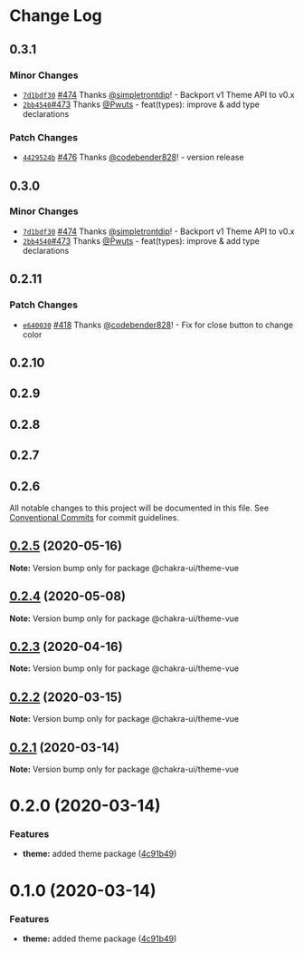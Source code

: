 # Change Log

## 0.3.1

### Minor Changes

- [`7d1bdf30`](https://github.com/chakra-ui/chakra-ui-vue/commit/7d1bdf30b4b1f5fab48f2c23bcdea4038ed7cf5f) [#474](https://github.com/chakra-ui/chakra-ui-vue/pull/474) Thanks [@simpletrontdip](https://github.com/simpletrontdip)! - Backport v1 Theme API to v0.x
- [`2bb4540`](https://github.com/chakra-ui/chakra-ui-vue/pull/473/commits/2bb4540dbd5abeaed9dfbf5108a0f345a9e25bf6)[#473](https://github.com/chakra-ui/chakra-ui-vue/pull/473) Thanks [@Pwuts](https://github.com/Pwuts) - feat(types): improve & add type declarations

### Patch Changes

- [`4429524b`](https://github.com/chakra-ui/chakra-ui-vue/commit/4429524b01a00a31a272d258ad45d6edee439f6b) [#476](https://github.com/chakra-ui/chakra-ui-vue/pull/476) Thanks [@codebender828](https://github.com/codebender828)! - version release

## 0.3.0

### Minor Changes

- [`7d1bdf30`](https://github.com/chakra-ui/chakra-ui-vue/commit/7d1bdf30b4b1f5fab48f2c23bcdea4038ed7cf5f) [#474](https://github.com/chakra-ui/chakra-ui-vue/pull/474) Thanks [@simpletrontdip](https://github.com/simpletrontdip)! - Backport v1 Theme API to v0.x
- [`2bb4540`](https://github.com/chakra-ui/chakra-ui-vue/pull/473/commits/2bb4540dbd5abeaed9dfbf5108a0f345a9e25bf6)[#473](https://github.com/chakra-ui/chakra-ui-vue/pull/473) Thanks [@Pwuts](https://github.com/Pwuts) - feat(types): improve & add type declarations

## 0.2.11

### Patch Changes

- [`e640030`](https://github.com/chakra-ui/chakra-ui-vue/commit/e640030d277966a384261d1a90a1820335c4c007) [#418](https://github.com/chakra-ui/chakra-ui-vue/pull/418) Thanks [@codebender828](https://github.com/codebender828)! - Fix for close button to change color

## 0.2.10

## 0.2.9

## 0.2.8

## 0.2.7

## 0.2.6

All notable changes to this project will be documented in this file.
See [Conventional Commits](https://conventionalcommits.org) for commit guidelines.

## [0.2.5](https://github.com/chakra-ui/chakra-ui-vue/compare/@chakra-ui/theme-vue@0.2.4...@chakra-ui/theme-vue@0.2.5) (2020-05-16)

**Note:** Version bump only for package @chakra-ui/theme-vue

## [0.2.4](https://github.com/chakra-ui/chakra-ui-vue/compare/@chakra-ui/theme-vue@0.2.3...@chakra-ui/theme-vue@0.2.4) (2020-05-08)

**Note:** Version bump only for package @chakra-ui/theme-vue

## [0.2.3](https://github.com/chakra-ui/chakra-ui-vue/compare/@chakra-ui/theme-vue@0.2.2...@chakra-ui/theme-vue@0.2.3) (2020-04-16)

**Note:** Version bump only for package @chakra-ui/theme-vue

## [0.2.2](https://github.com/chakra-ui/chakra-ui-vue/compare/@chakra-ui/theme-vue@0.2.1...@chakra-ui/theme-vue@0.2.2) (2020-03-15)

**Note:** Version bump only for package @chakra-ui/theme-vue

## [0.2.1](https://github.com/chakra-ui/chakra-ui-vue/compare/@chakra-ui/theme-vue@0.2.0...@chakra-ui/theme-vue@0.2.1) (2020-03-14)

**Note:** Version bump only for package @chakra-ui/theme-vue

# 0.2.0 (2020-03-14)

### Features

- **theme:** added theme package ([4c91b49](https://github.com/chakra-ui/chakra-ui-vue/commit/4c91b4945dd5ecc766f54ae3a839eb9b5f1f8d85))

# 0.1.0 (2020-03-14)

### Features

- **theme:** added theme package ([4c91b49](https://github.com/codebender828/kiwi-ui/commit/4c91b4945dd5ecc766f54ae3a839eb9b5f1f8d85))
